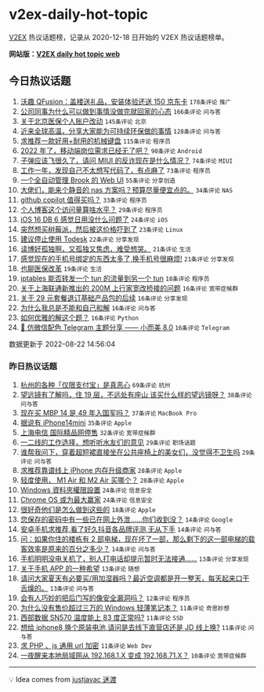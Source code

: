 # v2ex-daily-hot-topic

[V2EX](https://www.v2ex.com/) 热议话题榜，记录从 2020-12-18 日开始的 V2EX 热议话题榜单。

**网站版：[V2EX daily hot topic web](https://boojack.github.io/v2ex-daily-hot-topic-web/)**

## 今日热议话题

<!-- TODAY BEGIN -->

1. [沃趣 QFusion：盖楼送礼品，安装体验还送 150 京东卡](https://www.v2ex.com/t/874578) `178条评论` `推广`
1. [公司同事为什么可以做到事情没做完就回家的心态](https://www.v2ex.com/t/874454) `166条评论` `问与答`
1. [关于北京医保个人账户改动](https://www.v2ex.com/t/874456) `145条评论` `北京`
1. [近来全球高温，分享大家能为可持续环保做的事情](https://www.v2ex.com/t/874495) `128条评论` `问与答`
1. [求推荐一款好用+耐用的机械键盘](https://www.v2ex.com/t/874446) `115条评论` `程序员`
1. [2022 年了，移动端岗位需求已经无了吧？](https://www.v2ex.com/t/874461) `90条评论` `Android`
1. [子弹应该飞很久了，请问 MIUI 的反诈现在是什么情况？](https://www.v2ex.com/t/874457) `74条评论` `MIUI`
1. [工作一年，发现自己不太想写代码了，有点麻了](https://www.v2ex.com/t/874441) `73条评论` `程序员`
1. [一个全自动管理 Brook 的 Web UI](https://www.v2ex.com/t/874442) `55条评论` `分享创造`
1. [大佬们，能来个静音的 nas 方案吗？预算尽量便宜点的。](https://www.v2ex.com/t/874510) `34条评论` `NAS`
1. [github copilot 值得买吗？](https://www.v2ex.com/t/874624) `33条评论` `程序员`
1. [个人博客这个访问量算啥水平？](https://www.v2ex.com/t/874484) `29条评论` `程序员`
1. [iOS 16 DB 6 感觉日用没什么问题了](https://www.v2ex.com/t/874565) `24条评论` `iOS`
1. [突然想买树莓派，然后被这价格吓到了](https://www.v2ex.com/t/874636) `23条评论` `Linux`
1. [建议停止使用 Todesk](https://www.v2ex.com/t/874618) `22条评论` `分享发现`
1. [读博好孤独啊，又孤独又焦虑，难受想哭。](https://www.v2ex.com/t/874535) `21条评论` `生活`
1. [感觉现在的手机号绑定的东西太多了,换手机号很麻烦!](https://www.v2ex.com/t/874487) `21条评论` `分享发现`
1. [也聊医保改革](https://www.v2ex.com/t/874516) `19条评论` `生活`
1. [iptables 能否转发一个 tun 的流量到另一个 tun](https://www.v2ex.com/t/874612) `18条评论` `程序员`
1. [关于上海联通新推出的 200M 上行家宽改桥接的问题](https://www.v2ex.com/t/874644) `16条评论` `宽带症候群`
1. [关于 29 元套餐退订基础产品包的后续](https://www.v2ex.com/t/874594) `16条评论` `分享发现`
1. [为什么我总是不能和自己和解](https://www.v2ex.com/t/874566) `16条评论` `问与答`
1. [如何优雅的解这个题？](https://www.v2ex.com/t/874486) `16条评论` `Python`
1. [🎨 仿微信配色 Telegram 主题分享 —— 小而美 8.0](https://www.v2ex.com/t/874435) `16条评论` `Telegram`

数据更新于 2022-08-22 14:56:04

<!-- TODAY END -->

### 昨日热议话题

<!-- YESTERDAY BEGIN -->

1. [杭州的各种「仅限支付宝」是真恶心](https://www.v2ex.com/t/874369) `69条评论` `杭州`
1. [望远镜有了解吗，住 19 层，不远处有座山 该买什么样的望远镜呀？](https://www.v2ex.com/t/874314) `38条评论` `问与答`
1. [现在买 MBP 14 是 49 年入国军吗？](https://www.v2ex.com/t/874315) `37条评论` `MacBook Pro`
1. [据说有 iPhone14mini](https://www.v2ex.com/t/874337) `35条评论` `Apple`
1. [上海电信 国际精品网停售](https://www.v2ex.com/t/874330) `32条评论` `宽带症候群`
1. [一二线的工作选择，想听听水友们的意见](https://www.v2ex.com/t/874304) `29条评论` `职场话题`
1. [谁帮我问下，穿着超短裙直接坐在公共座椅上的美女们，没觉得不卫生吗](https://www.v2ex.com/t/874356) `29条评论` `问与答`
1. [求推荐靠谱线上 iPhone 内存升级商家](https://www.v2ex.com/t/874308) `28条评论` `Apple`
1. [轻度使用， M1 Air 和 M2 Air 买哪个？](https://www.v2ex.com/t/874341) `28条评论` `Apple`
1. [Windows 資料夾權限設置](https://www.v2ex.com/t/874292) `24条评论` `信息安全`
1. [Chrome OS 或为最大赢家](https://www.v2ex.com/t/874317) `24条评论` `信息安全`
1. [很好奇他们是怎么做到这些的](https://www.v2ex.com/t/874372) `18条评论` `Apple`
1. [您保存的密码中有一些已在网上外泄……你们收到没？](https://www.v2ex.com/t/874370) `14条评论` `Google`
1. [安卓手机求推荐,看了好久抖音各品牌评测,无从下手](https://www.v2ex.com/t/874363) `14条评论` `问与答`
1. [问：如果你住的楼栋有 2 部电梯，现在坏了一部，那么剩下的这一部电梯的载客效率是原来的百分之多少？](https://www.v2ex.com/t/874286) `14条评论` `问与答`
1. [手机明明没电关机了，别人打电话却提示暂时无法接通……](https://www.v2ex.com/t/874371) `13条评论` `分享发现`
1. [关于手机 APP 的一种希望](https://www.v2ex.com/t/874358) `13条评论` `随想`
1. [请问大家夏天有必要买/用加湿器吗？最近空调都是开一整天，每天起来口干舌燥的。](https://www.v2ex.com/t/874321) `13条评论` `问与答`
1. [会有人巧妙的把后门写的像安全漏洞吗？](https://www.v2ex.com/t/874336) `12条评论` `程序员`
1. [为什么没有售价超过三万的 Windows 轻薄笔记本？](https://www.v2ex.com/t/874426) `11条评论` `奇思妙想`
1. [西部数据 SN570 温度能上 83 度正常吗?](https://www.v2ex.com/t/874421) `11条评论` `SSD`
1. [想给 iphone8 换个原装电池,请问是去线下直营店还是 JD 线上换?](https://www.v2ex.com/t/874377) `11条评论` `问与答`
1. [求 PHP 、js 通用 url 加密](https://www.v2ex.com/t/874324) `11条评论` `Web Dev`
1. [一夜醒来本地局域网从 192.168.1.X 变成 192.168.71.X？](https://www.v2ex.com/t/874300) `10条评论` `宽带症候群`

<!-- YESTERDAY END -->

---

💡 Idea comes from [justjavac 迷渡](https://github.com/justjavac/)
